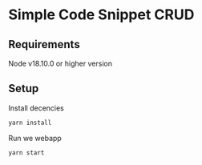 # Simple Code Snippet CRUD

## Requirements
Node v18.10.0 or higher version

## Setup


Install decencies
```Bash
yarn install
```

Run we webapp
```Bash
yarn start
```
